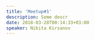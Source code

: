 ```yaml
---
title: 'Meetup#1'
description: Some descr
date: 2018-03-28T00:14:33+03:00
speaker: Nikita Kirsanov
---
```

